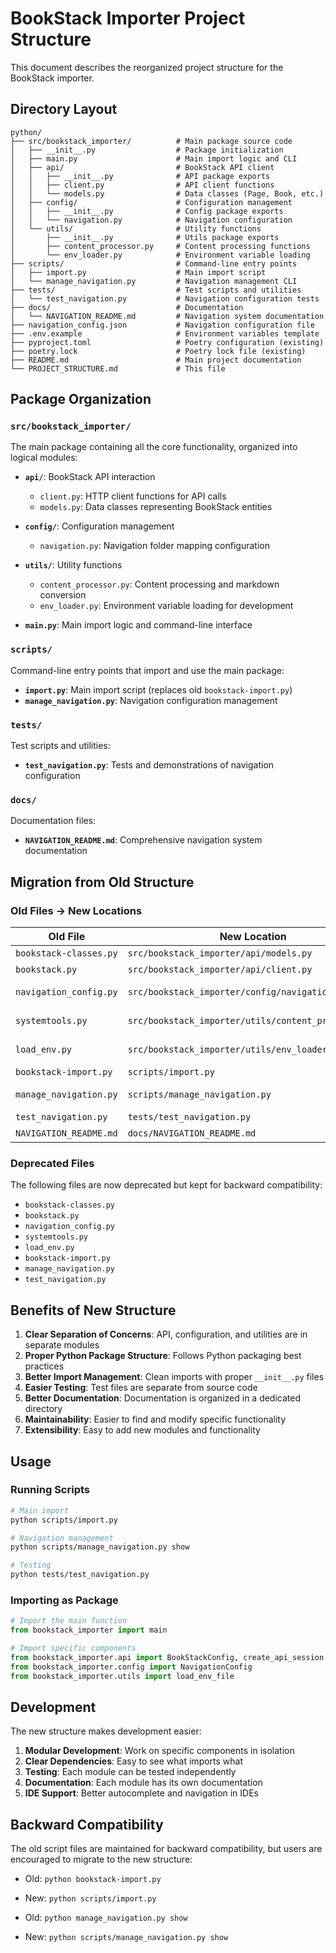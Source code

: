# BookStack Importer Project Structure

This document describes the reorganized project structure for the BookStack importer.

## Directory Layout

```
python/
├── src/bookstack_importer/          # Main package source code
│   ├── __init__.py                  # Package initialization
│   ├── main.py                      # Main import logic and CLI
│   ├── api/                         # BookStack API client
│   │   ├── __init__.py              # API package exports
│   │   ├── client.py                # API client functions
│   │   └── models.py                # Data classes (Page, Book, etc.)
│   ├── config/                      # Configuration management
│   │   ├── __init__.py              # Config package exports
│   │   └── navigation.py            # Navigation configuration
│   └── utils/                       # Utility functions
│       ├── __init__.py              # Utils package exports
│       ├── content_processor.py     # Content processing functions
│       └── env_loader.py            # Environment variable loading
├── scripts/                         # Command-line entry points
│   ├── import.py                    # Main import script
│   └── manage_navigation.py         # Navigation management CLI
├── tests/                           # Test scripts and utilities
│   └── test_navigation.py           # Navigation configuration tests
├── docs/                            # Documentation
│   └── NAVIGATION_README.md         # Navigation system documentation
├── navigation_config.json           # Navigation configuration file
├── .env.example                     # Environment variables template
├── pyproject.toml                   # Poetry configuration (existing)
├── poetry.lock                      # Poetry lock file (existing)
├── README.md                        # Main project documentation
└── PROJECT_STRUCTURE.md             # This file
```

## Package Organization

### `src/bookstack_importer/`
The main package containing all the core functionality, organized into logical modules:

- **`api/`**: BookStack API interaction
  - `client.py`: HTTP client functions for API calls
  - `models.py`: Data classes representing BookStack entities

- **`config/`**: Configuration management
  - `navigation.py`: Navigation folder mapping configuration

- **`utils/`**: Utility functions
  - `content_processor.py`: Content processing and markdown conversion
  - `env_loader.py`: Environment variable loading for development

- **`main.py`**: Main import logic and command-line interface

### `scripts/`
Command-line entry points that import and use the main package:

- **`import.py`**: Main import script (replaces old `bookstack-import.py`)
- **`manage_navigation.py`**: Navigation configuration management

### `tests/`
Test scripts and utilities:

- **`test_navigation.py`**: Tests and demonstrations of navigation configuration

### `docs/`
Documentation files:

- **`NAVIGATION_README.md`**: Comprehensive navigation system documentation

## Migration from Old Structure

### Old Files → New Locations

| Old File | New Location | Notes |
|----------|-------------|-------|
| `bookstack-classes.py` | `src/bookstack_importer/api/models.py` | Data classes |
| `bookstack.py` | `src/bookstack_importer/api/client.py` | API client |
| `navigation_config.py` | `src/bookstack_importer/config/navigation.py` | Navigation config |
| `systemtools.py` | `src/bookstack_importer/utils/content_processor.py` | Content processing |
| `load_env.py` | `src/bookstack_importer/utils/env_loader.py` | Environment loading |
| `bookstack-import.py` | `scripts/import.py` | Main script |
| `manage_navigation.py` | `scripts/manage_navigation.py` | Management script |
| `test_navigation.py` | `tests/test_navigation.py` | Test script |
| `NAVIGATION_README.md` | `docs/NAVIGATION_README.md` | Documentation |

### Deprecated Files

The following files are now deprecated but kept for backward compatibility:

- `bookstack-classes.py`
- `bookstack.py` 
- `navigation_config.py`
- `systemtools.py`
- `load_env.py`
- `bookstack-import.py`
- `manage_navigation.py`
- `test_navigation.py`

## Benefits of New Structure

1. **Clear Separation of Concerns**: API, configuration, and utilities are in separate modules
2. **Proper Python Package Structure**: Follows Python packaging best practices
3. **Better Import Management**: Clean imports with proper `__init__.py` files
4. **Easier Testing**: Test files are separate from source code
5. **Better Documentation**: Documentation is organized in a dedicated directory
6. **Maintainability**: Easier to find and modify specific functionality
7. **Extensibility**: Easy to add new modules and functionality

## Usage

### Running Scripts

```bash
# Main import
python scripts/import.py

# Navigation management
python scripts/manage_navigation.py show

# Testing
python tests/test_navigation.py
```

### Importing as Package

```python
# Import the main function
from bookstack_importer import main

# Import specific components
from bookstack_importer.api import BookStackConfig, create_api_session
from bookstack_importer.config import NavigationConfig
from bookstack_importer.utils import load_env_file
```

## Development

The new structure makes development easier:

1. **Modular Development**: Work on specific components in isolation
2. **Clear Dependencies**: Easy to see what imports what
3. **Testing**: Each module can be tested independently
4. **Documentation**: Each module has its own documentation
5. **IDE Support**: Better autocomplete and navigation in IDEs

## Backward Compatibility

The old script files are maintained for backward compatibility, but users are encouraged to migrate to the new structure:

- Old: `python bookstack-import.py`
- New: `python scripts/import.py`

- Old: `python manage_navigation.py show`
- New: `python scripts/manage_navigation.py show`
